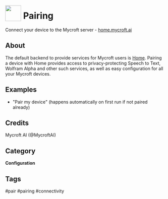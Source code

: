 # <img src='https://rawgithub.com/FortAwesome/Font-Awesome/master/advanced-options/raw-svg/solid/handshake.svg ' card_color='#22a7f0' width='50' height='50' style='vertical-align:bottom'/> Pairing
Connect your device to the Mycroft server - [home.mycroft.ai](https://home.mycroft.ai/)

## About 
 The default backend to provide services for Mycroft users is
 [Home](https://home.mycroft.ai/).  Pairing a device with Home provides access
 to privacy-protecting Speech to Text, Wolfram Alpha and other such services,
 as well as easy configuration for all your Mycroft devices.

## Examples 
* "Pair my device" (happens automatically on first run if not paired already)

## Credits 
Mycroft AI (@MycroftAI)

## Category
**Configuration**

## Tags
#pair
#pairing
#connectivity
